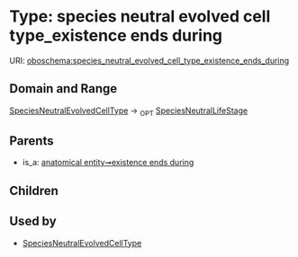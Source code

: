 
# Type: species neutral evolved cell type_existence ends during




URI: [oboschema:species_neutral_evolved_cell_type_existence_ends_during](http://purl.obolibrary.org/oboschema/species_neutral_evolved_cell_type_existence_ends_during)


## Domain and Range

[SpeciesNeutralEvolvedCellType](SpeciesNeutralEvolvedCellType.md) ->  <sub>OPT</sub> [SpeciesNeutralLifeStage](SpeciesNeutralLifeStage.md)

## Parents

 *  is_a: [anatomical entity➞existence ends during](anatomical_entity_existence_ends_during.md)

## Children


## Used by

 * [SpeciesNeutralEvolvedCellType](SpeciesNeutralEvolvedCellType.md)
